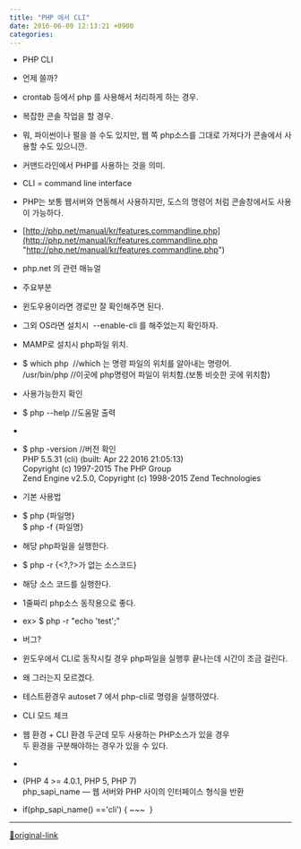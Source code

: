 ```yaml
---
title: "PHP 에서 CLI"
date: 2016-06-09 12:13:21 +0900
categories: 
---
```

  

- PHP CLI
- 언제 쓸까?
- crontab 등에서 php 를 사용해서 처리하게 하는 경우.
- 복잡한 콘솔 작업을 할 경우.
- 뭐, 파이썬이나 펄을 쓸 수도 있지만, 웹 쪽 php소스를 그대로 가져다가 콘솔에서 사용할 수도 있으니깐.


- 커맨드라인에서 PHP를 사용하는 것을 의미.
- CLI = command line interface
- PHP는 보통 웹서버와 연동해서 사용하지만, 도스의 명령어 처럼 콘솔창에서도 사용이 가능하다.

- [http://php.net/manual/kr/features.commandline.php](http://php.net/manual/kr/features.commandline.php "http://php.net/manual/kr/features.commandline.php")
- php.net 의 관련 매뉴얼
- 주요부분 
- 윈도우용이라면 경로만 잘 확인해주면 된다.
- 그외 OS라면 설치시  --enable-cli 를 해주었는지 확인하자.
- MAMP로 설치시 php파일 위치.
- $ which php  //which 는 명령 파일의 위치를 알아내는 명령어.  
/usr/bin/php //이곳에 php명령어 파일이 위치함.(보통 비슷한 곳에 위치함)




- 사용가능한지 확인
- $ php --help //도움말 출력
- 
- $ php -version //버전 확인  
PHP 5.5.31 (cli) (built: Apr 22 2016 21:05:13)  
Copyright (c) 1997-2015 The PHP Group  
Zend Engine v2.5.0, Copyright (c) 1998-2015 Zend Technologies

- 기본 사용법
- $ php {파일명}   
$ php -f {파일명} 
- 해당 php파일을 실행한다.

- $ php -r {&lt;?,?&gt;가 없는 소스코드}
- 해당 소스 코드를 실행한다.
- 1줄짜리 php소스 동작용으로 좋다.
- ex&gt; $ php -r "echo 'test';"


- 버그?
- 윈도우에서 CLI로 동작시킬 경우 php파일을 실행후 끝나는데 시간이 조금 걸린다.
- 왜 그러는지 모르겠다.
- 테스트환경우 autoset 7 에서 php-cli로 명령을 실행하였다.


- CLI 모드 체크
- 웹 환경 + CLI 환경 두군데 모두 사용하는 PHP소스가 있을 경우  
두 환경을 구분해야하는 경우가 있을 수 있다.
- 
- (PHP 4 &gt;= 4.0.1, PHP 5, PHP 7)  
php_sapi_name — 웹 서버와 PHP 사이의 인터페이스 형식을 반환
- if(php_sapi_name() =='cli') { ~~~  }







***
[🔗original-link](http://www.mins01.com/mh/tech/read/998)